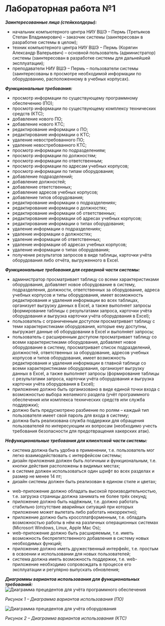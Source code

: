 # Лабораторная работа №1

___Заинтересованные лица (стейкхолдеры):___
-	начальник компьютерного центра НИУ ВШЭ – Пермь (Третьяков Степан Владимирович) – заказчик системы (заинтересован в разработке системы в целом);
-	техник компьютерного центра НИУ ВШЭ – Пермь (Корягин Александр Валерьевич) – основной пользователь (администратор) системы (заинтересован в разработке системы для дальнейшей эксплуатации);
-	преподаватели НИУ ВШЭ – Пермь – пользователи системы (заинтересованы в просмотре необходимой информации по оборудованию, расположенному в учебных корпусах).

___Функциональные требования:___
- просмотр информации по существующему программному обеспечению (ПО);
- просмотр информации по существующему комплексу технических средств (КТС);
- добавление нового ПО;
- добавление нового КТС;
- редактирование информации о ПО;
- редактирование информации о КТС;
- удаление невостребованного ПО;
- удаление невостребованного КТС;
- просмотр информации по подразделениям;
- просмотр информации по должностям;
- просмотр информации по ответственным;
- просмотр информации по адресам учебных корпусов;
- просмотр информации по типам оборудования;
- добавление подразделений;
- добавление должностей;
- добавление ответственных;
- добавление адресов учебных корпусов;
- добавление типов оборудования;
- редактирование информации о подразделениях;
- редактирование информации о должностях;
- редактирование информации об ответственных;
- редактирование информации об адресах учебных корпусов;
- редактирование информации о типах оборудования;
- удаление информации о подразделениях;
- удаление информации о должностях;
- удаление информации об ответственных;
- удаление информации об адресах учебных корпусов;
- удаление информации о типах оборудования;
- получение результатов запросов в виде таблицы, карточки учёта оборудования либо отчёта, выгруженного в Excel.

___Функциональные требования для серверной части системы:___
*	администратор просматривает таблицу со всеми характеристиками оборудования, добавляет новое оборудование в систему, подразделения, должности, ответственных за оборудование, адреса учебных корпусов и типы оборудования, имеет возможность редактирования и удаления информации во всех таблицах, организует выгрузку данных в Excel, а также выполняет запросы (формирование таблицы с результатами запроса, карточки учёта оборудования и выгрузка карточки учёта оборудования в Excel);
* пользователь с ограниченным доступом просматривает таблицу с теми характеристиками оборудования, которые ему доступны, выгружает данные об оборудовании в Excel и выполняет запросы;
* пользователь с расширенным доступом просматривает таблицу со всеми характеристиками оборудования, добавляет новое оборудование в систему, просматривает список подразделений, должностей, ответственных за оборудование, адресов учебных корпусов и типов оборудования, имеет возможность редактирования и удаления информации в главной таблице со всеми характеристиками оборудования, организует выгрузку данных в Excel, а также выполняет запросы (формирование таблицы с результатами запроса, карточки учёта оборудования и выгрузка карточки учёта оборудования в Excel);
* приложение должно быть организовано в виде единой точки входа с возможностью выбора желаемого раздела (учёт программного обеспечения или комплекса технических средств или служба поддержки);
* должно быть предусмотрено разбиение по ролям – каждый тип пользователя имеет свой пароль для входа в систему;
* должна быть реализована служба поддержки для обращения пользователей по интересующим их вопросам (необходимо учесть требования безопасности для предотвращения хакерских атак).

___Нефункциональные требования для клиентской части системы:___
- система должна быть удобна в применении, т.е. пользователь мог легко взаимодействовать с интерфейсом системы;
- дизайн приложения должен быть логичным и функциональным, т.е. кнопки действия расположены в видимых местах;
- в системе должен использоваться один шрифт во всех разделах и размер не менее 14 пт;
- дизайн системы должен быть реализован в едином стиле и цветах;
*	web-приложение должно обладать высокой производительностью, т.е. загрузка страницы должна занимать не более трёх секунд;
*	приложение должно быть надёжным, т.е. должно работать стабильно (отсутствие аварийных ситуаций при которых приложение может вылетать либо работать некорректно);
*	приложение должно быть кроссплатформенным, т.е. обладать возможностью работы в нём на различных операционных системах (Microsort Windows, Linux, Apple Mac Os);
*	web-приложение должно быть расширяемым, т.е. иметь возможность беспрепятственного добавления в систему новых необходимых функций;
*	приложение должно иметь дружественный интерфейс, т.е. простым в освоении и использовании для новых пользователей;
*	система должна иметь возможность поддержки, т.е. web-приложение необходимо сопровождать в процессе его эксплуатации и регулярно выпускать обновления;

___Диаграммы вариантов использования для функциональных требований:___
![Диаграмма прецедентов для учёта программного обеспечения](https://github.com/Vadim-Charming-Concerts/HSE_Labs_Software_Architecture_/assets/100124384/6eeca759-7c4b-4172-8868-07d26daa3dbf)
 
_Рисунок 1 – Диаграмма вариантов использования (ПО)_

![Диаграмма прецедентов для учёта оборудования](https://github.com/Vadim-Charming-Concerts/HSE_Labs_Software_Architecture_/assets/100124384/be719379-93ab-453a-bfd1-808bbc826dc1)

_Рисунок 2 – Диаграмма вариантов использования (КТС)_
